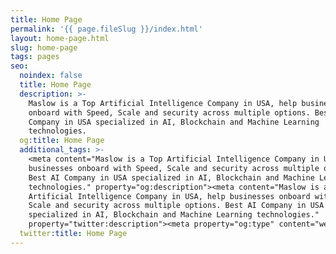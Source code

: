 ```yaml
---
title: Home Page
permalink: '{{ page.fileSlug }}/index.html'
layout: home-page.html
slug: home-page
tags: pages
seo:
  noindex: false
  title: Home Page
  description: >-
    Maslow is a Top Artificial Intelligence Company in USA, help businesses
    onboard with Speed, Scale and security across multiple options. Best AI
    Company in USA specialized in AI, Blockchain and Machine Learning
    technologies.
  og:title: Home Page
  additional_tags: >-
    <meta content="Maslow is a Top Artificial Intelligence Company in USA, help
    businesses onboard with Speed, Scale and security across multiple options.
    Best AI Company in USA specialized in AI, Blockchain and Machine Learning
    technologies." property="og:description"><meta content="Maslow is a Top
    Artificial Intelligence Company in USA, help businesses onboard with Speed,
    Scale and security across multiple options. Best AI Company in USA
    specialized in AI, Blockchain and Machine Learning technologies."
    property="twitter:description"><meta property="og:type" content="website">
  twitter:title: Home Page
---
```



